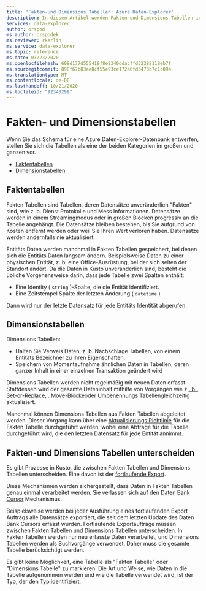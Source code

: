 ```yaml
---
title: 'Fakten-und Dimensions Tabellen: Azure Daten-Explorer'
description: In diesem Artikel werden Fakten-und Dimensions Tabellen in Azure Daten-Explorer beschrieben.
services: data-explorer
author: orspod
ms.author: orspodek
ms.reviewer: rkarlin
ms.service: data-explorer
ms.topic: reference
ms.date: 03/23/2020
ms.openlocfilehash: 608d177d555419f8e2340ddacffd32382118eb7f
ms.sourcegitcommit: 898f67b83ae8cf55e93ce172a6fd3473b7c1c094
ms.translationtype: MT
ms.contentlocale: de-DE
ms.lasthandoff: 10/21/2020
ms.locfileid: "92343299"
---
```

# <a name="fact-and-dimension-tables"></a>Fakten- und Dimensionstabellen

Wenn Sie das Schema für eine Azure Daten-Explorer-Datenbank entwerfen, stellen Sie sich die Tabellen als eine der beiden Kategorien im großen und ganzen vor.
* [Faktentabellen](https://en.wikipedia.org/wiki/Fact_table)
* [Dimensionstabellen](https://en.wikipedia.org/wiki/Dimension_(data_warehouse)#Dimension_table)

## <a name="fact-tables"></a>Faktentabellen
Fakten Tabellen sind Tabellen, deren Datensätze unveränderlich "Fakten" sind, wie z. b. Dienst Protokolle und Mess Informationen. Datensätze werden in einem Streamingmodus oder in großen Blöcken progressiv an die Tabelle angehängt. Die Datensätze bleiben bestehen, bis Sie aufgrund von Kosten entfernt werden oder weil Sie Ihren Wert verloren haben. Datensätze werden andernfalls nie aktualisiert.

Entitäts Daten werden manchmal in Fakten Tabellen gespeichert, bei denen sich die Entitäts Daten langsam ändern. Beispielsweise Daten zu einer physischen Entität, z. b. eine Office-Ausrüstung, bei der sich selten der Standort ändert.
Da die Daten in Kusto unveränderlich sind, besteht die übliche Vorgehensweise darin, dass jede Tabelle zwei Spalten enthält:
* Eine Identity ( `string` )-Spalte, die die Entität identifiziert.
* Eine Zeitstempel Spalte der letzten Änderung ( `datetime` )

Dann wird nur der letzte Datensatz für jede Entitäts Identität abgerufen.

## <a name="dimension-tables"></a>Dimensionstabellen
Dimensions Tabellen:
* Halten Sie Verweis Daten, z. b. Nachschlage Tabellen, von einem Entitäts Bezeichner zu ihren Eigenschaften.
* Speichern von Momentaufnahme ähnlichen Daten in Tabellen, deren ganzer Inhalt in einer einzelnen Transaktion geändert wird

Dimensions Tabellen werden nicht regelmäßig mit neuen Daten erfasst. Stattdessen wird der gesamte Dateninhalt mithilfe von Vorgängen wie z [. b.. Set-or-Replace](../management/data-ingestion/ingest-from-query.md), [. Move-Blöcke](../management/move-extents.md)oder [Umbenennungs Tabellen](../management/rename-table-command.md)gleichzeitig aktualisiert.

Manchmal können Dimensions Tabellen aus Fakten Tabellen abgeleitet werden. Dieser Vorgang kann über eine [Aktualisierungs Richtlinie](../management/updatepolicy.md) für die Fakten Tabelle durchgeführt werden, wobei eine Abfrage für die Tabelle durchgeführt wird, die den letzten Datensatz für jede Entität annimmt.

## <a name="differentiate-fact-and-dimension-tables"></a>Fakten-und Dimensions Tabellen unterscheiden

Es gibt Prozesse in Kusto, die zwischen Fakten Tabellen und Dimensions Tabellen unterscheiden. Eine davon ist der [fortlaufende Export](../management/data-export/continuous-data-export.md).

Diese Mechanismen werden sichergestellt, dass Daten in Fakten Tabellen genau einmal verarbeitet werden. Sie verlassen sich auf den [Daten Bank Cursor](../management/databasecursor.md) Mechanismus.

Beispielsweise werden bei jeder Ausführung eines fortlaufenden Export Auftrags alle Datensätze exportiert, die seit dem letzten Update des Daten Bank Cursors erfasst wurden. Fortlaufende Exportaufträge müssen zwischen Fakten Tabellen und Dimensions Tabellen unterscheiden. In Fakten Tabellen werden nur neu erfasste Daten verarbeitet, und Dimensions Tabellen werden als Suchvorgänge verwendet. Daher muss die gesamte Tabelle berücksichtigt werden.

Es gibt keine Möglichkeit, eine Tabelle als "Fakten Tabelle" oder "Dimensions Tabelle" zu markieren.
Die Art und Weise, wie Daten in die Tabelle aufgenommen werden und wie die Tabelle verwendet wird, ist der Typ, der den Typ identifiziert.